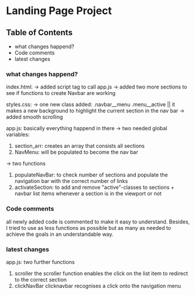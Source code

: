 # Landing Page Project

## Table of Contents

* what changes happend?
* Code comments
* latest changes


### what changes happend?

index.html:
→ added script tag to call app.js
→ added two more sections to see if functions to create Navbar are working

styles.css:
→ one new class added: .navbar__menu .menu__active || it makes a new background to highlight the current section in the nav bar
→ added smooth scrolling

app.js:
basically everything happend in there
→ two needed global variables:
1. section_arr:
    creates an array that consists all sections
2. NavMenu:
    will be populated to become the nav bar

→ two functions
1. populateNavBar: 
    to check number of sections and populate the navigation bar with the correct number of links
2. activateSection:
    to add and remove "active"-classes to sections + navbar list items whenever a section is in the viewport or not

### Code comments

all newly added code is commented to make it easy to understand.
Besides, I tried to use as less functions as possible but as many as needed to achieve the goals in an understandable way.

### latest changes

app.js:
two further functions
1. scroller
       the scroller function enables the click on the list item to redirect to the correct section
2. clickNavBar
       clicknavbar recognises a click onto the navigation menu
